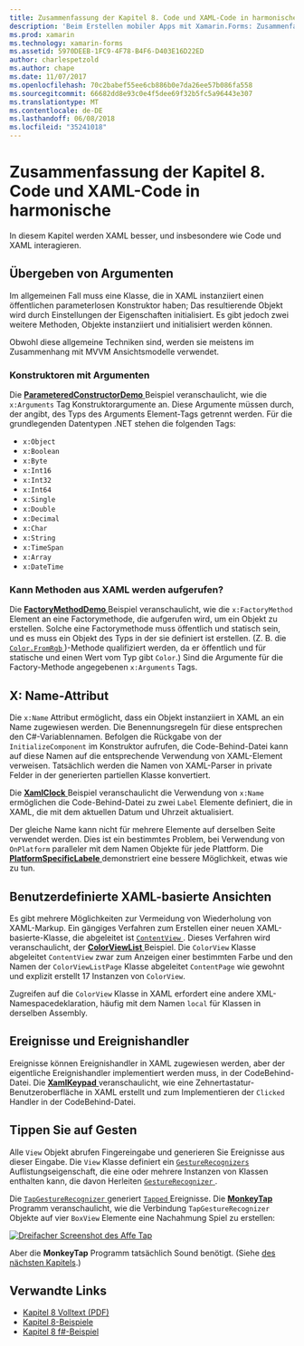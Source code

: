 ```yaml
---
title: Zusammenfassung der Kapitel 8. Code und XAML-Code in harmonische
description: 'Beim Erstellen mobiler Apps mit Xamarin.Forms: Zusammenfassung der Kapitel 8. Code und XAML-Code in harmonische'
ms.prod: xamarin
ms.technology: xamarin-forms
ms.assetid: 5970DEEB-1FC9-4F78-B4F6-D403E16D22ED
author: charlespetzold
ms.author: chape
ms.date: 11/07/2017
ms.openlocfilehash: 70c2babef55ee6cb886b0e7da26ee57b086fa558
ms.sourcegitcommit: 66682dd8e93c0e4f5dee69f32b5fc5a96443e307
ms.translationtype: MT
ms.contentlocale: de-DE
ms.lasthandoff: 06/08/2018
ms.locfileid: "35241018"
---
```

# <a name="summary-of-chapter-8-code-and-xaml-in-harmony"></a>Zusammenfassung der Kapitel 8. Code und XAML-Code in harmonische

In diesem Kapitel werden XAML besser, und insbesondere wie Code und XAML interagieren.

## <a name="passing-arguments"></a>Übergeben von Argumenten

Im allgemeinen Fall muss eine Klasse, die in XAML instanziiert einen öffentlichen parameterlosen Konstruktor haben; Das resultierende Objekt wird durch Einstellungen der Eigenschaften initialisiert. Es gibt jedoch zwei weitere Methoden, Objekte instanziiert und initialisiert werden können.

Obwohl diese allgemeine Techniken sind, werden sie meistens im Zusammenhang mit MVVM Ansichtsmodelle verwendet.

### <a name="constructors-with-arguments"></a>Konstruktoren mit Argumenten

Die [ **ParameteredConstructorDemo** ](https://github.com/xamarin/xamarin-forms-book-samples/tree/master/Chapter08/ParameteredConstructorDemo) Beispiel veranschaulicht, wie die `x:Arguments` Tag Konstruktorargumente an. Diese Argumente müssen durch, der angibt, des Typs des Arguments Element-Tags getrennt werden. Für die grundlegenden Datentypen .NET stehen die folgenden Tags:

- `x:Object`
- `x:Boolean`
- `x:Byte`
- `x:Int16`
- `x:Int32`
- `x:Int64`
- `x:Single`
- `x:Double`
- `x:Decimal`
- `x:Char`
- `x:String`
- `x:TimeSpan`
- `x:Array`
- `x:DateTime`

### <a name="can-i-call-methods-from-xaml"></a>Kann Methoden aus XAML werden aufgerufen?

Die [ **FactoryMethodDemo** ](https://github.com/xamarin/xamarin-forms-book-samples/tree/master/Chapter08/FactoryMethodDemo) Beispiel veranschaulicht, wie die `x:FactoryMethod` Element an eine Factorymethode, die aufgerufen wird, um ein Objekt zu erstellen. Solche eine Factorymethode muss öffentlich und statisch sein, und es muss ein Objekt des Typs in der sie definiert ist erstellen. (Z. B. die [ `Color.FromRgb` ](https://developer.xamarin.com/api/member/Xamarin.Forms.Color.FromRgb/p/System.Double/System.Double/System.Double/))-Methode qualifiziert werden, da er öffentlich und für statische und einen Wert vom Typ gibt `Color`.) Sind die Argumente für die Factory-Methode angegebenen `x:Arguments` Tags.

## <a name="the-xname-attribute"></a>X: Name-Attribut

Die `x:Name` Attribut ermöglicht, dass ein Objekt instanziiert in XAML an ein Name zugewiesen werden. Die Benennungsregeln für diese entsprechen den C#-Variablennamen. Befolgen die Rückgabe von der `InitializeComponent` im Konstruktor aufrufen, die Code-Behind-Datei kann auf diese Namen auf die entsprechende Verwendung von XAML-Element verweisen. Tatsächlich werden die Namen von XAML-Parser in private Felder in der generierten partiellen Klasse konvertiert.

Die [ **XamlClock** ](https://github.com/xamarin/xamarin-forms-book-samples/tree/master/Chapter08/XamlClock) Beispiel veranschaulicht die Verwendung von `x:Name` ermöglichen die Code-Behind-Datei zu zwei `Label` Elemente definiert, die in XAML, die mit dem aktuellen Datum und Uhrzeit aktualisiert.

Der gleiche Name kann nicht für mehrere Elemente auf derselben Seite verwendet werden. Dies ist ein bestimmtes Problem, bei Verwendung von `OnPlatform` paralleler mit dem Namen Objekte für jede Plattform. Die [ **PlatformSpecificLabele** ](https://github.com/xamarin/xamarin-forms-book-samples/tree/master/Chapter08/PlatformSpecificLabels) demonstriert eine bessere Möglichkeit, etwas wie zu tun.

## <a name="custom-xaml-based-views"></a>Benutzerdefinierte XAML-basierte Ansichten

Es gibt mehrere Möglichkeiten zur Vermeidung von Wiederholung von XAML-Markup. Ein gängiges Verfahren zum Erstellen einer neuen XAML-basierte-Klasse, die abgeleitet ist [ `ContentView` ](https://developer.xamarin.com/api/type/Xamarin.Forms.ContentView/). Dieses Verfahren wird veranschaulicht, der [ **ColorViewList** ](https://github.com/xamarin/xamarin-forms-book-samples/tree/master/Chapter08/ColorViewList) Beispiel. Die `ColorView` Klasse abgeleitet `ContentView` zwar zum Anzeigen einer bestimmten Farbe und den Namen der `ColorViewListPage` Klasse abgeleitet `ContentPage` wie gewohnt und explizit erstellt 17 Instanzen von `ColorView`.

Zugreifen auf die `ColorView` Klasse in XAML erfordert eine andere XML-Namespacedeklaration, häufig mit dem Namen `local` für Klassen in derselben Assembly.

## <a name="events-and-handlers"></a>Ereignisse und Ereignishandler

Ereignisse können Ereignishandler in XAML zugewiesen werden, aber der eigentliche Ereignishandler implementiert werden muss, in der CodeBehind-Datei. Die [ **XamlKeypad** ](https://github.com/xamarin/xamarin-forms-book-samples/tree/master/Chapter08/XamlKeypad) veranschaulicht, wie eine Zehnertastatur-Benutzeroberfläche in XAML erstellt und zum Implementieren der `Clicked` Handler in der CodeBehind-Datei.

## <a name="tap-gestures"></a>Tippen Sie auf Gesten

Alle `View` Objekt abrufen Fingereingabe und generieren Sie Ereignisse aus dieser Eingabe. Die `View` Klasse definiert ein [ `GestureRecognizers` ](https://developer.xamarin.com/api/property/Xamarin.Forms.View.GestureRecognizers/) Auflistungseigenschaft, die eine oder mehrere Instanzen von Klassen enthalten kann, die davon Herleiten [ `GestureRecognizer` ](https://developer.xamarin.com/api/type/Xamarin.Forms.GestureRecognizer/).

Die [ `TapGestureRecognizer` ](https://developer.xamarin.com/api/type/Xamarin.Forms.TapGestureRecognizer/) generiert [ `Tapped` ](https://developer.xamarin.com/api/event/Xamarin.Forms.TapGestureRecognizer.Tapped/) Ereignisse. Die [ **MonkeyTap** ](https://github.com/xamarin/xamarin-forms-book-samples/tree/master/Chapter08/MonkeyTap) Programm veranschaulicht, wie die Verbindung `TapGestureRecognizer` Objekte auf vier `BoxView` Elemente eine Nachahmung Spiel zu erstellen:

[![Dreifacher Screenshot des Affe Tap](images/ch08fg07-small.png "Imitation Spiel")](images/ch08fg07-large.png#lightbox "Imitation Spiel")

Aber die **MonkeyTap** Programm tatsächlich Sound benötigt. (Siehe [des nächsten Kapitels](chapter09.md).)



## <a name="related-links"></a>Verwandte Links

- [Kapitel 8 Volltext (PDF)](https://download.xamarin.com/developer/xamarin-forms-book/XamarinFormsBook-Ch08-Apr2016.pdf)
- [Kapitel 8-Beispiele](https://github.com/xamarin/xamarin-forms-book-samples/tree/master/Chapter08)
- [Kapitel 8 f#-Beispiel](https://github.com/xamarin/xamarin-forms-book-samples/tree/master/Chapter08/FS/XamlKeypad)
